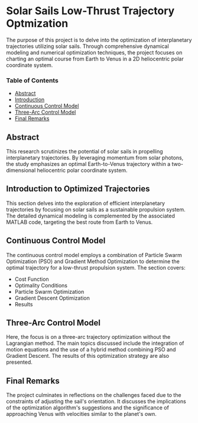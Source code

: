 # Solar Sails Low-Thrust Trajectory Optmization

The purpose of this project is to delve into the optimization of interplanetary trajectories utilizing solar sails. Through comprehensive dynamical modeling and numerical optimization techniques, the project focuses on charting an optimal course from Earth to Venus in a 2D heliocentric polar coordinate system.

### Table of Contents
- [Abstract](#abstract)
- [Introduction](#introduction-to-optimized-trajectories)
- [Continuous Control Model](#continuous-control-model)
- [Three-Arc Control Model](#three-arc-control-model)
- [Final Remarks](#final-remarks)

## Abstract

This research scrutinizes the potential of solar sails in propelling interplanetary trajectories. By leveraging momentum from solar photons, the study emphasizes an optimal Earth-to-Venus trajectory within a two-dimensional heliocentric polar coordinate system.

## Introduction to Optimized Trajectories

This section delves into the exploration of efficient interplanetary trajectories by focusing on solar sails as a sustainable propulsion system. The detailed dynamical modeling is complemented by the associated MATLAB code, targeting the best route from Earth to Venus.

## Continuous Control Model

The continuous control model employs a combination of Particle Swarm Optimization (PSO) and Gradient Method Optimization to determine the optimal trajectory for a low-thrust propulsion system. The section covers:
- Cost Function
- Optimality Conditions
- Particle Swarm Optimization
- Gradient Descent Optimization
- Results

## Three-Arc Control Model

Here, the focus is on a three-arc trajectory optimization without the Lagrangian method. The main topics discussed include the integration of motion equations and the use of a hybrid method combining PSO and Gradient Descent. The results of this optimization strategy are also presented.

## Final Remarks

The project culminates in reflections on the challenges faced due to the constraints of adjusting the sail's orientation. It discusses the implications of the optimization algorithm's suggestions and the significance of approaching Venus with velocities similar to the planet's own.
